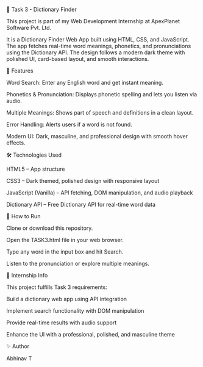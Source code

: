 📖 Task 3 - Dictionary Finder

This project is part of my Web Development Internship at ApexPlanet Software Pvt. Ltd.

It is a Dictionary Finder Web App built using HTML, CSS, and JavaScript.
The app fetches real-time word meanings, phonetics, and pronunciations using the Dictionary API.
The design follows a modern dark theme with polished UI, card-based layout, and smooth interactions.

🚀 Features

Word Search: Enter any English word and get instant meaning.

Phonetics & Pronunciation: Displays phonetic spelling and lets you listen via audio.

Multiple Meanings: Shows part of speech and definitions in a clean layout.

Error Handling: Alerts users if a word is not found.

Modern UI: Dark, masculine, and professional design with smooth hover effects.

🛠️ Technologies Used

HTML5 – App structure

CSS3 – Dark themed, polished design with responsive layout

JavaScript (Vanilla) – API fetching, DOM manipulation, and audio playback

Dictionary API – Free Dictionary API
 for real-time word data

📂 How to Run

Clone or download this repository.

Open the TASK3.html file in your web browser.

Type any word in the input box and hit Search.

Listen to the pronunciation or explore multiple meanings.

📜 Internship Info

This project fulfills Task 3 requirements:

Build a dictionary web app using API integration

Implement search functionality with DOM manipulation

Provide real-time results with audio support

Enhance the UI with a professional, polished, and masculine theme

✨ Author

Abhinav T
